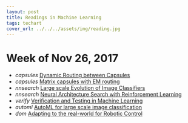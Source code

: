 ```yaml
---
layout: post
title: Readings in Machine Learning
tags: techart
cover_url: ../../../assets/img/reading.jpg
---
```


# Week of Nov 26, 2017 
+ _capsules_ [Dynamic Routing between Capsules](https://arxiv.org/abs/1710.09829)
+ _capsules_ [Matrix capsules with EM routing](https://openreview.net/pdf?id=HJWLfGWRb)
+ _nnsearch_ [Large scale Evolution of Image Classifiers](https://arxiv.org/pdf/1703.01041.pdf)
+ _nnsearch_ [Neural Architecture Search with Reinforcement Learning](https://arxiv.org/pdf/1611.01578.pdf)
+ _verify_ [Verification and Testing in Machine Learning](http://www.cleverhans.io/security/privacy/ml/2017/06/14/verification.html)
+ _automl_ [AutoML for large scale image classification](https://research.googleblog.com/2017/11/automl-for-large-scale-image.html)
+ _dom_ [Adapting to the real-world for Robotic Control](https://research.googleblog.com/2017/10/closing-simulation-to-reality-gap-for.html)
